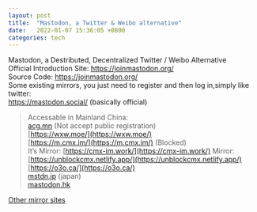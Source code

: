 ```yaml
---
layout: post
title:  "Mastodon, a Twitter & Weibo alternative"
date:   2022-01-07 15:36:05 +0800
categories: tech
---  
```

Mastodon, a Destributed, Decentralized Twitter / Weibo Alternative  
Official Introduction Site: https://joinmastodon.org/  
Source Code: https://joinmastodon.org/  
Some existing mirrors, you just need to register and then log in,simply like twitter:  
https://mastodon.social/ (basically official)  

> Accessable in Mainland China:  
[acg.mn](http://acg.mn) (Not accept public registration)  
[https://wxw.moe/](https://wxw.moe/)  
[https://m.cmx.im/](https://m.cmx.im/) (Blocked)  
It’s Mirror:  [https://cmx-im.work/](https://cmx-im.work/)  Mirror: [https://unblockcmx.netlify.app/](https://unblockcmx.netlify.app/)  
[https://o3o.ca/](https://o3o.ca/)  
[mstdn.jp](http://mstdn.jp)  (japan)  
[mastodon.hk](http://mastodon.hk)  


[Other mirror sites](https://instances.social/list/advanced#lang=zh&allowed=&prohibited=&min-users=&max-users=)




